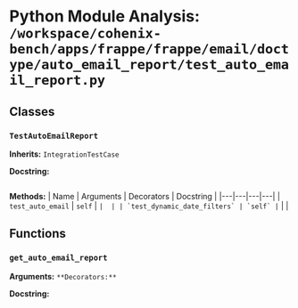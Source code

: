 # Python Module Analysis: `/workspace/cohenix-bench/apps/frappe/frappe/email/doctype/auto_email_report/test_auto_email_report.py`

## Classes

### `TestAutoEmailReport`
**Inherits:** `IntegrationTestCase`


**Docstring:**
```

```

**Methods:**
| Name | Arguments | Decorators | Docstring |
|---|---|---|---|
| `test_auto_email` | `self` | `` |  |
| `test_dynamic_date_filters` | `self` | `` |  |





## Functions

### `get_auto_email_report`
**Arguments:** ``
**Decorators:** ``

**Docstring:**
```

```

